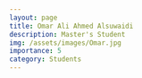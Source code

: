 ```yaml
---
layout: page
title: Omar Ali Ahmed Alsuwaidi
description: Master's Student
img: /assets/images/Omar.jpg
importance: 5
category: Students
---
```

